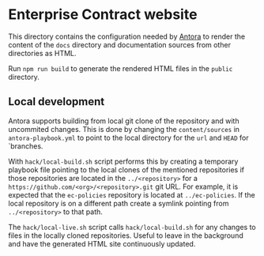 # Enterprise Contract website

This directory contains the configuration needed by [Antora][antora] to render
the content of the `docs` directory and documentation sources from other
directories as HTML.

Run `npm run build` to generate the rendered HTML files in the `public`
directory.

## Local development

Antora supports building from local git clone of the repository and with
uncommited changes. This is done by changing the `content/sources` in
`antora-playbook.yml` to point to the local directory for the `url` and `HEAD`
for `branches.

With `hack/local-build.sh` script performs this by creating a temporary playbook
file pointing to the local clones of the mentioned repositories if those
repositories are located in the `../<repository>` for a
`https://github.com/<org>/<repository>.git` git URL. For example, it is expected
that the `ec-policies` repository is located at `../ec-policies`. If the local
repository is on a different path create a symlink pointing from
`../<repository>` to that path.

The `hack/local-live.sh` script calls `hack/local-build.sh` for any changes to
files in the locally cloned repositories. Useful to leave in the background and
have the generated HTML site continuously updated.

[antora]: https://docs.antora.org/
